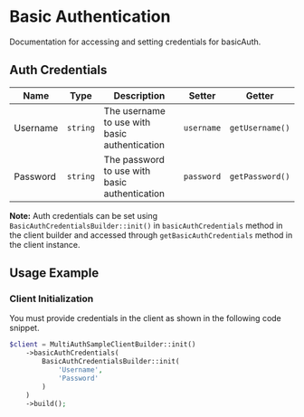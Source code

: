 
# Basic Authentication



Documentation for accessing and setting credentials for basicAuth.

## Auth Credentials

| Name | Type | Description | Setter | Getter |
|  --- | --- | --- | --- | --- |
| Username | `string` | The username to use with basic authentication | `username` | `getUsername()` |
| Password | `string` | The password to use with basic authentication | `password` | `getPassword()` |



**Note:** Auth credentials can be set using `BasicAuthCredentialsBuilder::init()` in `basicAuthCredentials` method in the client builder and accessed through `getBasicAuthCredentials` method in the client instance.

## Usage Example

### Client Initialization

You must provide credentials in the client as shown in the following code snippet.

```php
$client = MultiAuthSampleClientBuilder::init()
    ->basicAuthCredentials(
        BasicAuthCredentialsBuilder::init(
            'Username',
            'Password'
        )
    )
    ->build();
```


